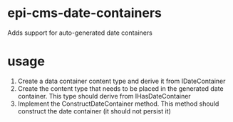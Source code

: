 # epi-cms-date-containers
Adds support for auto-generated date containers

# usage
1) Create a data container content type and derive it from IDateContainer
2) Create the content type that needs to be placed in the generated date container. This type should derive from IHasDateContainer
3) Implement the ConstructDateContainer method. This method should construct the date container (it should not persist it)
